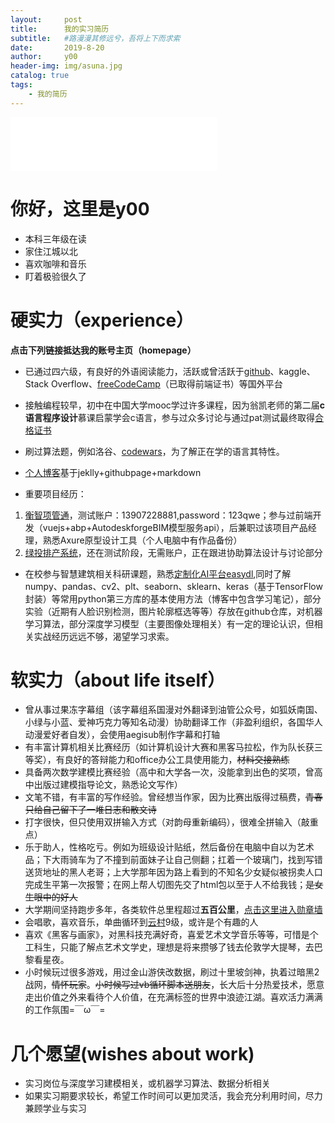 ```yaml
---
layout:     post
title:      我的实习简历
subtitle:   #路漫漫其修远兮，吾将上下而求索
date:       2019-8-20
author:     y00
header-img: img/asuna.jpg
catalog: true
tags:
    - 我的简历 
---
```



<iframe
  frameborder="no"
  border="0"
  marginwidth="0"
  marginheight="0"
  width="330"
  height="86"
  src="//music.163.com/outchain/player?type=2&id=1789158&auto=0&height=66"
></iframe>

# 你好，这里是y00

* 本科三年级在读
* 家住江城以北
* 喜欢咖啡和音乐
* 盯着极验很久了

# 硬实力（experience）
**点击下列链接抵达我的账号主页（homepage）**

* 已通过四六级，有良好的外语阅读能力，活跃或曾活跃于[github](https://github.com/snowflowersnowflake)、kaggle、Stack Overflow、[freeCodeCamp](https://freecodecamp.cn/snowflowersnowflake)（已取得前端证书）等国外平台
* 接触编程较早，初中在中国大学mooc学过许多课程，因为翁凯老师的第二届**c语言程序设计**慕课启蒙学会c语言，参与过众多讨论与通过pat测试最终取得[合格证书](https://www.icourse163.org/home.htm?userId=869217#/home/mycert?userId=869217&type=2&p=1)
* 刷过算法题，例如洛谷、[codewars](https://www.codewars.com/users/snowflower)，为了解正在学的语言其特性。
* [个人博客](https://snowflowersnowflake.github.io/)基于jeklly+githubpage+markdown

* 重要项目经历：
1. [衡智项管通](http://115.159.83.179:8093/#/login?redirect=%2Fdashboard)，测试账户：13907228881,password：123qwe；参与过前端开发（vuejs+abp+AutodeskforgeBIM模型服务api），后兼职过该项目产品经理，熟悉Axure原型设计工具（个人电脑中有作品备份）
2. [绿投排产系统](http://115.159.83.179:8086/)，还在测试阶段，无需账户，正在跟进协助算法设计与讨论部分

* 在校参与智慧建筑相关科研课题，熟悉[定制化AI平台easydl](https://ai.baidu.com/easydl/mobile),同时了解numpy、pandas、cv2、plt、seaborn、sklearn、keras（基于TensorFlow封装）等常用python第三方库的基本使用方法（博客中包含学习笔记），部分实验（近期有人脸识别检测，图片轮廓框选等等）存放在github仓库，对机器学习算法，部分深度学习模型（主要图像处理相关）有一定的理论认识，但相关实战经历远远不够，渴望学习求索。


# 软实力（about life itself）

* 曾从事过果冻字幕组（该字幕组系国漫对外翻译到油管公众号，如狐妖南国、小绿与小蓝、爱神巧克力等知名动漫）协助翻译工作（非盈利组织，各国华人动漫爱好者自发），会使用aegisub制作字幕和打轴
* 有丰富计算机相关比赛经历（如计算机设计大赛和黑客马拉松，作为队长获三等奖），有良好的答辩能力和office办公工具使用能力，~~材料交接熟练~~
* 具备两次数学建模比赛经验（高中和大学各一次，没能拿到出色的奖项，曾高中出版过建模指导论文，熟悉论文写作）
* 文笔不错，有丰富的写作经验。曾经想当作家，因为比赛出版得过稿费，~~青春只给自己留下了一堆日志和散文诗~~
* 打字很快，但只使用双拼输入方式（对韵母重新编码），很难全拼输入（敲重点）
* 乐于助人，性格吃亏。例如为班级设计贴纸，然后备份在电脑中自以为艺术品；下大雨骑车为了不撞到前面妹子让自己侧翻；扛着一个玻璃门，找到写错送货地址的黑人老哥；上大学那年因为路上看到的不知名少女疑似被拐卖人口完成生平第一次报警；在网上帮人切图先交了html包以至于人不给我钱；~~是女生眼中的好人~~
* 大学期间坚持跑步多年，各类软件总里程超过**五百公里**，[点击这里进入勋章墙](https://github.com/snowflowersnowflake/snowflowersnowflake.github.io/blob/master/img/sport.jpg)
* 会唱歌，喜欢音乐，单曲循环到[云村](https://music.163.com/#/user/home?id=40595255)9级，或许是个有趣的人
* 喜欢《黑客与画家》，对黑科技充满好奇，喜爱艺术文学音乐等等，可惜是个工科生，只能了解点艺术文学史，理想是将来攒够了钱去伦敦学大提琴，去巴黎看星夜。
* 小时候玩过很多游戏，用过金山游侠改数据，刷过十里坡剑神，执着过暗黑2战网，~~情怀玩家~~。~~小时候写过vb循环脚本送朋友~~，长大后十分热爱技术，愿意走出价值之外来看待个人价值，在充满标签的世界中浪迹江湖。喜欢活力满满的工作氛围=￣ω￣=

# 几个愿望(wishes about work)

* 实习岗位与深度学习建模相关，或机器学习算法、数据分析相关
* 如果实习期要求较长，希望工作时间可以更加灵活，我会充分利用时间，尽力兼顾学业与实习
